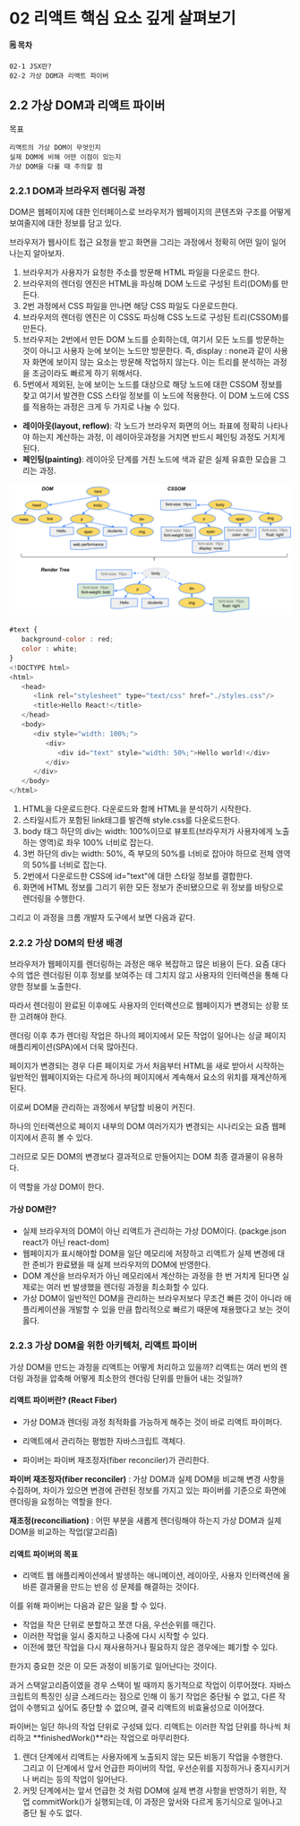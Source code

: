 # 02 리액트 핵심 요소 깊게 살펴보기

**🗒️ 목차**

```
02-1 JSX란?
02-2 가상 DOM과 리액트 파이버
```

## 2.2 가상 DOM과 리액트 파이버

목표

```
리액트의 가상 DOM이 무엇인지
실제 DOM에 비해 어떤 이점이 있는지
가상 DOM을 다룰 때 주의할 점
```

### 2.2.1 DOM과 브라우저 렌더링 과정

DOM은 웹페이지에 대한 인터페이스로 브라우저가 웹페이지의 콘텐츠와 구조를 어떻게 보여줄지에 대한 정보를 담고 있다.

브라우저가 웹사이트 접근 요청을 받고 화면을 그리는 과정에서 정확히 어떤 일이 일어나는지 알아보자.

1. 브라우저가 사용자가 요청한 주소를 방문해 HTML 파일을 다운로드 한다.
2. 브라우저의 렌더링 엔진은 HTML을 파싱해 DOM 노드로 구성된 트리(DOM)를 만든다.
3. 2번 과정에서 CSS 파일을 만나면 해당 CSS 파일도 다운로드한다.
4. 브라우저의 렌더링 엔진은 이 CSS도 파싱해 CSS 노드로 구성된 트리(CSSOM)를 만든다.
5. 브라우저는 2번에서 만든 DOM 노드를 순회하는데, 여기서 모든 노드를 방문하는 것이 아니고 사용자 눈에 보이는 노드만 방문한다.
   즉, display : none과 같이 사용자 화면에 보이지 않는 요소는 방문해 작업하지 않는다. 이는 트리를 분석하는 과정을 조금이라도 빠르게 하기 위해서다.
6. 5번에서 제외된, 눈에 보이는 노드를 대상으로 해당 노드에 대한 CSSOM 정보를 찾고 여기서 발견한 CSS 스타일 정보를 이 노드에 적용한다.
   이 DOM 노드에 CSS를 적용하는 과정은 크게 두 가지로 나눌 수 있다.

- **레이아웃(layout, reflow)**: 각 노드가 브라우저 화면의 어느 좌표에 정확히 나타나야 하는지 계산하는 과정, 이 레이아웃과정을 거치면 반드시 페인팅 과정도 거치게 된다.
- **페인팅(painting)**: 레이아웃 단계를 거친 노드에 색과 같은 실제 유효한 모습을 그리는 과정.

![DOM 트리와 CSSOM 트리가 결합되어 렌더링 트리를 형성합니다.](./image/dom-cssom-are-combined.png)

```js
#text {
   background-color : red;
   color : white;
}
<!DOCTYPE html>
<html>
   <head>
      <link rel="stylesheet" type="text/css" href="./styles.css"/>
      <title>Hello React!</title>
   </head>
   <body>
      <div style="width: 100%;">
         <div>
            <div id="text" style="width: 50%;">Hello world!</div>
         </div>
      </div>
   </body>
</html>
```

1. HTML을 다운로드한다. 다운로드와 함께 HTML을 분석하기 시작한다.
2. 스타일시트가 포함된 link태그를 발견해 style.css를 다운로드한다.
3. body 태그 하단의 div는 width: 100%이므로 뷰포트(브라우저가 사용자에게 노출하는 영역)로 좌우 100% 너비로 잡는다.
4. 3번 하단의 div는 width: 50%, 즉 부모의 50%를 너비로 잡아야 하므로 전체 영역의 50%를 너비로 잡는다.
5. 2번에서 다운로드한 CSS에 id="text"에 대한 스타일 정보를 결합한다.
6. 화면에 HTML 정보를 그리기 위한 모든 정보가 준비됐으므로 위 정보를 바탕으로 렌더링을 수행한다.

그리고 이 과정을 크롬 개발자 도구에서 보면 다음과 같다.

### 2.2.2 가상 DOM의 탄생 배경

브라우저가 웹페이지를 렌더링하는 과정은 매우 복잡하고 많은 비용이 든다.
요즘 대다수의 앱은 렌더링된 이후 정보를 보여주는 데 그치지 않고 사용자의 인터랙션을 통해 다양한 정보를 노출한다.

따라서 렌더링이 완료된 이후에도 사용자의 인터랙션으로 웹페이지가 변경되는 상황 또한 고려해야 한다.

렌더링 이후 추가 렌더링 작업은 하나의 페이지에서 모든 작업이 일어나는 싱글 페이지 애플리케이션(SPA)에서 더욱 많아진다.

페이지가 변경되는 경우 다른 페이지로 가서 처음부터 HTML을 새로 받아서 시작하는 일반적인 웹페이지와는 다르게 하나의 페이지에서 계속해서 요소의 위치를 재계산하게 된다.

이로써 DOM을 관리하는 과정에서 부담할 비용이 커진다.

하나의 인터랙션으로 페이지 내부의 DOM 여러가지가 변경되는 시나리오는 요즘 웹페이지에서 흔히 볼 수 있다.

그러므로 모든 DOM의 변경보다 결과적으로 만들어지는 DOM 최종 결과물이 유용하다.

이 역할을 가상 DOM이 한다.

#### 가상 DOM란?

- 실제 브라우저의 DOM이 아닌 리액트가 관리하는 가상 DOM이다. (packge.json react가 아닌 react-dom)
- 웹페이지가 표시해야할 DOM을 일단 메모리에 저장하고 리액트가 실제 변경에 대한 준비가 완료됐을 때 실제 브라우저의 DOM에 반영한다.
- DOM 계산을 브라우저가 아닌 메모리에서 계산하는 과정을 한 번 거치게 된다면 실제로는 여러 번 발생했을 렌더링 과정을 최소화할 수 있다.
- 가상 DOM이 일반적인 DOM을 관리하는 브라우저보다 무조건 빠른 것이 아니라 애플리케이션을 개발할 수 있을 만큼 합리적으로 빠르기 때문에 채용했다고 보는 것이 옳다.

### 2.2.3 가상 DOM을 위한 아키텍처, 리액트 파이버

가상 DOM을 만드는 과정을 리액트는 어떻게 처리하고 있을까? 리액트는 여러 번의 렌더링 과정을 압축해 어떻게 최소한의 렌더링 단위를 만들어 내는 것일까?

#### 리액트 파이버란? (React Fiber)

- 가상 DOM과 렌더링 과정 최적화를 가능하게 해주는 것이 바로 리액트 파이퍼다.

- 리액트에서 관리하는 평범한 자바스크립트 객체다.

- 파이버는 파이버 재조정자(fiber reconciler)가 관리한다.

**파이버 재조정자(fiber reconciler)** : 가상 DOM과 실제 DOM을 비교해 변경 사항을 수집하며, 차이가 있으면 변경에 관련된 정보를 가지고 있는 파이버를 기준으로 화면에 렌더링을 요청하는 역할을 한다.

**재조정(reconciliation)** : 어떤 부분을 새롭게 렌더링해야 하는지 가상 DOM과 실제 DOM을 비교하는 작업(알고리즘)

#### 리액트 파이버의 목표

- 리액트 웹 애플리케이션에서 발생하는 애니메이션, 레이아웃, 사용자 인터랙션에 올바른 결과물을 만드는 반응 성 문제를 해결하는 것이다.

이를 위해 파이버는 다음과 같은 일을 할 수 있다.

- 작업을 작은 단위로 분할하고 쪼갠 다음, 우선순위를 매긴다.
- 이러한 작업을 일시 중지하고 나중에 다시 시작할 수 있다.
- 이전에 했던 작업을 다시 재사용하거나 필요하지 않은 경우에는 폐기할 수 있다.

한가지 중요한 것은 이 모든 과정이 비동기로 일어난다는 것이다.

과거 스택알고리즘이였을 경우 스택이 빌 때까지 동기적으로 작업이 이루어졌다.
자바스크립트의 특징인 싱글 스레드라는 점으로 인해 이 동기 작업은 중단될 수 없고, 다른 작업이 수행되고 싶어도 중단할 수 없으며, 결국 리액트의 비효율성으로 이어졌다.

파이버는 일단 하나의 작업 단위로 구성돼 있다.
리액트는 이러한 작업 단위를 하나씩 처리하고 **finishedWork()**라는 작업으로 마무리한다.

1. 렌더 단계에서 리액트는 사용자에게 노출되지 않는 모든 비동기 작업을 수행한다. 그리고 이 단계에서 앞서 언급한 파이버의 작업, 우선순위를 지정하거나 중지시키거나 버리는 등의 작업이 일어난다.
2. 커밋 단계에서는 앞서 언급한 것 처럼 DOM에 실제 변경 사항을 반영하기 위한, 작업 commitWork()가 실행되는데, 이 과정은 앞서와 다르게 동기식으로 일어나고 중단 될 수도 없다.
